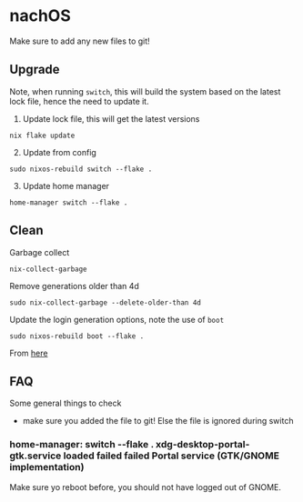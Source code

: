 # nachOS

Make sure to add any new files to git!

## Upgrade

Note, when running `switch`, this will build the system based on the latest
lock file, hence the need to update it. 

1. Update lock file, this will get the latest versions
```shell
nix flake update
```

2. Update from config
```shell
sudo nixos-rebuild switch --flake .
```

3. Update home manager
```shell
home-manager switch --flake .
```

## Clean

Garbage collect
```shell
nix-collect-garbage
```
Remove generations older than 4d
```shell
sudo nix-collect-garbage --delete-older-than 4d
```

Update the login generation options, note the use of `boot`
```shell
sudo nixos-rebuild boot --flake .
```
From [here](https://www.reddit.com/r/NixOS/comments/10107km/how_to_delete_old_generations_on_nixos/)

## FAQ

Some general things to check

- make sure you added the file to git! Else the file is ignored during switch

### home-manager: switch --flake .  xdg-desktop-portal-gtk.service loaded failed failed Portal service (GTK/GNOME implementation)

Make sure yo reboot before, you should not have logged out of GNOME.

